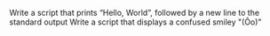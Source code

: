 Write a script that prints “Hello, World”, followed by a new line to the standard output
Write a script that displays a confused smiley "(Ôo)"
